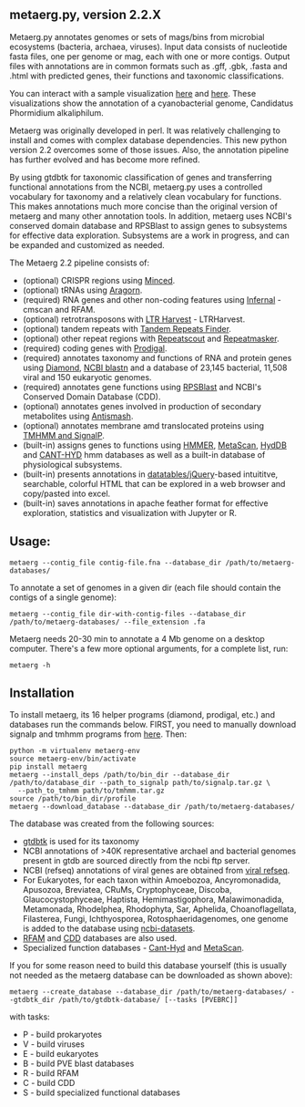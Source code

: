 ## metaerg.py, version 2.2.X

Metaerg.py annotates genomes or sets of mags/bins from microbial ecosystems (bacteria, archaea, viruses). Input data 
consists of nucleotide fasta files, one per genome or mag, each with one or more contigs. Output files with annotations 
are in common formats such as .gff, .gbk, .fasta and .html with predicted genes, their functions and taxonomic 
classifications.

You can interact with a sample visualization [here](https://htmlpreview.github.io/?https://github.com/kinestetika/MetaErg/blob/master/visualization/index.html) and [here](https://htmlpreview.github.io/?https://raw.githubusercontent.com/kinestetika/MetaErg/master/visualization/index_of_features.html). These visualizations show the annotation of a cyanobacterial genome, Candidatus Phormidium alkaliphilum. 

Metaerg was originally developed in perl. It was relatively challenging to install and comes with complex database 
dependencies. This new python version 2.2 overcomes some of those issues. Also, the annotation pipeline has further 
evolved and has become more refined.

By using gtdbtk for taxonomic classification of genes and transferring functional annotations from the NCBI, metaerg.py
uses a controlled vocabulary for taxonomy and a relatively clean vocabulary for functions. This makes annotations much
more concise than the original version of metaerg and many other annotation tools. In addition, metaerg uses NCBI's
conserved domain database and RPSBlast to assign genes to subsystems for effective data exploration. Subsystems are a 
work in progress, and can be expanded and customized as needed. 

The Metaerg 2.2 pipeline consists of:
* (optional) CRISPR regions using [Minced](https://github.com/ctSkennerton/minced).
* (optional) tRNAs using [Aragorn](https://www.ansikte.se/ARAGORN/Downloads/).
* (required) RNA genes and other non-coding features using [Infernal](http://eddylab.org/infernal/) - cmscan and RFAM.
* (optional) retrotransposons with [LTR Harvest](http://genometools.org/tools/gt_ltrharvest.html) - LTRHarvest.
* (optional) tandem repeats with [Tandem Repeats Finder](https://tandem.bu.edu/trf/trf.html).
* (optional) other repeat regions with [Repeatscout](http://bix.ucsd.edu/repeatscout/) and [Repeatmasker](http://www.repeatmasker.org/RepeatMasker/).
* (required) coding genes with [Prodigal](https://github.com/hyattpd/Prodigal).
* (required) annotates taxonomy and functions of RNA and protein genes using [Diamond](https://github.com/bbuchfink/diamond), [NCBI blastn](https://ftp.ncbi.nlm.nih.gov/blast/executables/blast+/LATEST/) and a database of 23,145 bacterial, 11,508 viral and 150 eukaryotic genomes.
* (required) annotates gene functions using [RPSBlast](https://ftp.ncbi.nlm.nih.gov/blast/executables/blast+/LATEST/) and NCBI's Conserved Domain Database (CDD).
* (optional) annotates genes involved in production of secondary metabolites using [Antismash](https://dl.secondarymetabolites.org/releases).
* (optional) annotates membrane amd translocated proteins using [TMHMM and SignalP](https://services.healthtech.dtu.dk/software.php).
* (built-in) assigns genes to functions using [HMMER](http://hmmer.org), [MetaScan](https://github.com/gcremers/metascan), [HydDB](https://services.birc.au.dk/hyddb/) and [CANT-HYD](https://github.com/dgittins/CANT-HYD-HydrocarbonBiodegradation) hmm databases as well as a built-in database of physiological subsystems.
* (built-in) presents annotations in [datatables/jQuery](https://www.datatables.net/)-based intuititve, searchable, colorful HTML that can be explored in a web browser and copy/pasted into excel.
* (built-in) saves annotations in apache feather format for effective exploration, statistics and visualization with Jupyter or R.

## Usage:
```
metaerg --contig_file contig-file.fna --database_dir /path/to/metaerg-databases/
```
To annotate a set of genomes in a given dir (each file should contain the contigs of a single genome):
```
metaerg --contig_file dir-with-contig-files --database_dir /path/to/metaerg-databases/ --file_extension .fa
```
Metaerg needs 20-30 min to annotate a 4 Mb genome on a desktop computer. There's a few more optional arguments, for a
complete list, run:
```
metaerg -h
```

## Installation

To install metaerg, its 16 helper programs (diamond, prodigal, etc.) and databases run the commands below. FIRST, you 
need to manually download signalp and tmhmm programs from [here](https://services.healthtech.dtu.dk/software.php). Then:
```
python -m virtualenv metaerg-env
source metaerg-env/bin/activate
pip install metaerg
metaerg --install_deps /path/to/bin_dir --database_dir /path/to/database_dir --path_to_signalp path/to/signalp.tar.gz \
  --path_to_tmhmm path/to/tmhmm.tar.gz
source /path/to/bin_dir/profile
metaerg --download_database --database_dir /path/to/metaerg-databases/
```

The database was created from the following sources:
* [gtdbtk](https://ecogenomics.github.io/GTDBTk/index.html) is used for its taxonomy
* NCBI annotations of >40K representative archael and bacterial genomes present in gtdb are sourced directly from the ncbi ftp server. 
* NCBI (refseq) annotations of viral genes are obtained from [viral refseq](https://support.nlm.nih.gov/knowledgebase/article/KA-03474/en-us).
* For Eukaryotes, for each taxon within Amoebozoa, Ancyromonadida, Apusozoa, Breviatea, CRuMs, Cryptophyceae, Discoba, Glaucocystophyceae, Haptista, Hemimastigophora, Malawimonadida, Metamonada, Rhodelphea, Rhodophyta, Sar, Aphelida, Choanoflagellata, Filasterea, Fungi, Ichthyosporea, Rotosphaeridagenomes, one genome is added to the database using [ncbi-datasets](https://www.ncbi.nlm.nih.gov/datasets/). 
* [RFAM](https://rfam.xfam.org/) and [CDD](https://www.ncbi.nlm.nih.gov/Structure/cdd/cdd.shtml) databases are also used.
* Specialized function databases - [Cant-Hyd](https://github.com/dgittins/CANT-HYD-HydrocarbonBiodegradation/blob/main/HMMs/concatenated%20HMMs/CANT-HYD.hmm) and [MetaScan](https://zenodo.org/record/6365663).

If you for some reason need to build this database yourself (this is usually not needed as the metaerg database can be 
downloaded as shown above):

```
metaerg --create_database --database_dir /path/to/metaerg-databases/ --gtdbtk_dir /path/to/gtdbtk-database/ [--tasks [PVEBRC]]
```

with tasks:
* P - build prokaryotes
* V - build viruses
* E - build eukaryotes
* B - build PVE blast databases
* R - build RFAM
* C - build CDD
* S - build specialized functional databases

